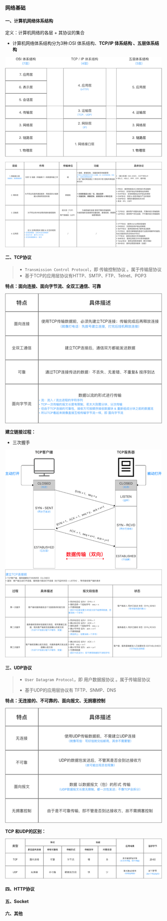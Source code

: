 ### 网络基础

#### 一、计算机网络体系结构

定义：计算机网络的各层 + 其协议的集合

* 计算机网络体系结构分为3种:OSI 体系结构、**TCP/IP 体系结构 、五层体系结构**

![](/assets/944365-8f04f1321143fd6a.png)

![](/assets/12.png)

#### 二、TCP协议

> * `Transmission Control Protocol`，即 传输控制协议  。属于传输层协议
> * 基于TCP的应用层协议有HTTP、SMTP、FTP、Telnet、POP3

**特点：面向连接、面向字节流、全双工通信、可靠**

![](/assets/tcp12.png)

**建立链接过程：**

* 三次握手

![](/assets/woshou1.png)![](/assets/woshou2.png)

#### 三、UDP协议

> * `User Datagram Protocol`，即 用户数据报协议 。属于传输层协议
>
> * 基于UDP的应用层协议有 TFTP、SNMP、DNS

**特点：无连接的、不可靠的、面向报文、无拥塞控制**

![](/assets/udp.png)

**TCP 和UDP的区别：**

![](/assets/tcp.png)

#### 四、HTTP协议

#### 五、Socket

#### 六、其他




